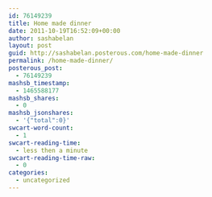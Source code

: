 ```yaml
---
id: 76149239
title: Home made dinner
date: 2011-10-19T16:52:09+00:00
author: sashabelan
layout: post
guid: http://sashabelan.posterous.com/home-made-dinner
permalink: /home-made-dinner/
posterous_post:
  - 76149239
mashsb_timestamp:
  - 1465588177
mashsb_shares:
  - 0
mashsb_jsonshares:
  - '{"total":0}'
swcart-word-count:
  - 1
swcart-reading-time:
  - less then a minute
swcart-reading-time-raw:
  - 0
categories:
  - uncategorized
---
```

[](http://instagr.am/p/Qs7Qt/)